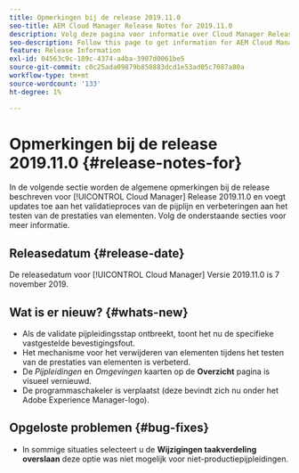 ```yaml
---
title: Opmerkingen bij de release 2019.11.0
seo-title: AEM Cloud Manager Release Notes for 2019.11.0
description: Volg deze pagina voor informatie over Cloud Manager Release 2019.11.0.
seo-description: Follow this page to get information for AEM Cloud Manager Release 2019.11.0.
feature: Release Information
exl-id: 04563c9c-189c-4374-a4ba-3907d0061be5
source-git-commit: c0c25ada09879b850883dcd1e53ad05c7087a80a
workflow-type: tm+mt
source-wordcount: '133'
ht-degree: 1%

---
```


# Opmerkingen bij de release 2019.11.0 {#release-notes-for}

In de volgende sectie worden de algemene opmerkingen bij de release beschreven voor [!UICONTROL Cloud Manager] Release 2019.11.0 en voegt updates toe aan het validatieproces van de pijplijn en verbeteringen aan het testen van de prestaties van elementen.
Volg de onderstaande secties voor meer informatie.

## Releasedatum {#release-date}

De releasedatum voor [!UICONTROL Cloud Manager] Versie 2019.11.0 is 7 november 2019.

## Wat is er nieuw? {#whats-new}

* Als de validate pijpleidingsstap ontbreekt, toont het nu de specifieke vastgestelde bevestigingsfout.
* Het mechanisme voor het verwijderen van elementen tijdens het testen van de prestaties van elementen is verbeterd.
* De *Pijpleidingen* en *Omgevingen* kaarten op de **Overzicht** pagina is visueel vernieuwd.
* De programmaschakeler is verplaatst (deze bevindt zich nu onder het Adobe Experience Manager-logo).

## Opgeloste problemen {#bug-fixes}

* In sommige situaties selecteert u de **Wijzigingen taakverdeling overslaan** deze optie was niet mogelijk voor niet-productiepijpleidingen.

